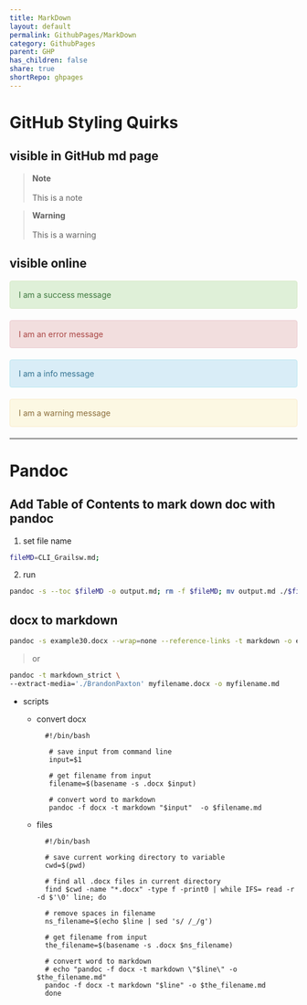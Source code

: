 ```yaml
---  
title: MarkDown  
layout: default  
permalink: GithubPages/MarkDown  
category: GithubPages  
parent: GHP  
has_children: false  
share: true    
shortRepo: ghpages      
---  
```

  
# GitHub Styling Quirks  
  
## visible in GitHub md page  
  
> **Note**<br>  
> This is a note  
  
> **Warning**<br>  
> This is a warning  
  
## visible online  
  
<div style="padding: 15px; border: 1px solid transparent; border-color: transparent; margin-bottom: 20px; border-radius: 4px; color: #3c763d; background-color: #dff0d8; border-color: #d6e9c6;">  
I am a success message  
</div>  
  
<div style="padding: 15px; border: 1px solid transparent; border-color: transparent; margin-bottom: 20px; border-radius: 4px; color: #a94442; background-color: #f2dede; border-color: #ebccd1;">  
I am an error message  
</div>  
  
<div style="padding: 15px; border: 1px solid transparent; border-color: transparent; margin-bottom: 20px; border-radius: 4px; color: #31708f; background-color: #d9edf7; border-color: #bce8f1;">  
I am a info message  
</div>  
  
<div style="padding: 15px; border: 1px solid transparent; border-color: transparent; margin-bottom: 20px; border-radius: 4px; color: #8a6d3b;; background-color: #fcf8e3; border-color: #faebcc;">  
I am a warning message  
</div>  
  
---  
  
# Pandoc  
  
## Add Table of Contents to mark down doc with pandoc  
  
1) set file name  
  
```bash    
fileMD=CLI_Grailsw.md;    
```    
  
2) run  
  
```bash    
pandoc -s --toc $fileMD -o output.md; rm -f $fileMD; mv output.md ./$fileMD;    
```    
  
## docx to markdown  
  
```bash    
pandoc -s example30.docx --wrap=none --reference-links -t markdown -o example35.md    
```    
  
> or  
  
  ```bash    
  pandoc -t markdown_strict \    
  --extract-media='./BrandonPaxton' myfilename.docx -o myfilename.md    
  ```    
  
- scripts  
    - convert docx  
      ```    
        #!/bin/bash    
      
         # save input from command line    
         input=$1    
      
         # get filename from input    
         filename=$(basename -s .docx $input)    
      
         # convert word to markdown    
         pandoc -f docx -t markdown "$input"  -o $filename.md    
       ```    
  
    - files  
      ```    
        #!/bin/bash    
     
        # save current working directory to variable    
        cwd=$(pwd)    
     
        # find all .docx files in current directory    
        find $cwd -name "*.docx" -type f -print0 | while IFS= read -r -d $'\0' line; do    
     
        # remove spaces in filename    
        ns_filename=$(echo $line | sed 's/ /_/g')    
     
        # get filename from input    
        the_filename=$(basename -s .docx $ns_filename)    
     
        # convert word to markdown    
        # echo "pandoc -f docx -t markdown \"$line\" -o $the_filename.md"    
        pandoc -f docx -t markdown "$line" -o $the_filename.md    
        done    
      ```  
